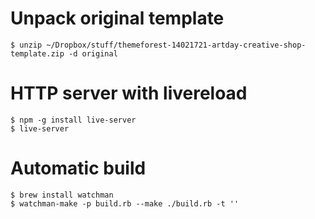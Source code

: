 Unpack original template
========================

    $ unzip ~/Dropbox/stuff/themeforest-14021721-artday-creative-shop-template.zip -d original

HTTP server with livereload
===========================

    $ npm -g install live-server
    $ live-server

Automatic build
===============

    $ brew install watchman
    $ watchman-make -p build.rb --make ./build.rb -t ''
